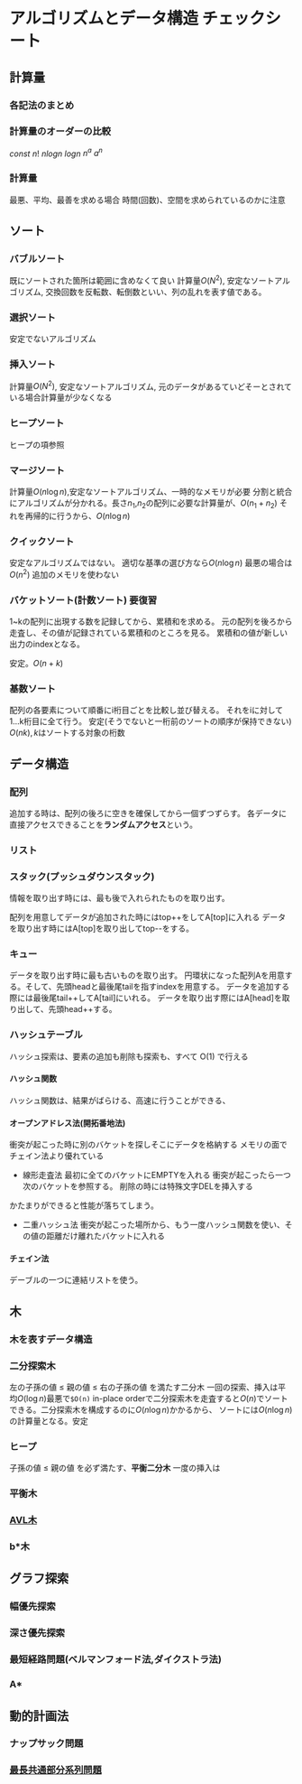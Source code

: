 # アルゴリズムとデータ構造 チェックシート

## 計算量
### 各記法のまとめ
### 計算量のオーダーの比較
$`const`$ $`n!`$ $`nlogn`$ $`logn`$ $`n^a`$ $`a^n`$
### 計算量
最悪、平均、最善を求める場合
時間(回数)、空間を求められているのかに注意
## ソート
### バブルソート
既にソートされた箇所は範囲に含めなくて良い
計算量$`O(N^2)`$, 安定なソートアルゴリズム, 交換回数を反転数、転倒数といい、列の乱れを表す値である。
### 選択ソート
安定でないアルゴリズム
### 挿入ソート
計算量$`O(N^2)`$, 安定なソートアルゴリズム, 元のデータがあるていどそーとされている場合計算量が少なくなる
### ヒープソート
ヒープの項参照
### マージソート
計算量$`O(n\log n)`$,安定なソートアルゴリズム、一時的なメモリが必要
分割と統合にアルゴリズムが分かれる。長さ$`n_1`$,$`n_2`$の配列に必要な計算量が、$`O(n_1+n_2)`$
それを再帰的に行うから、$`O(n\log n)`$
### クイックソート
安定なアルゴリズムではない。
適切な基準の選び方なら$`O(n\log n)`$
最悪の場合は$`O(n^2)`$
追加のメモリを使わない
### バケットソート(計数ソート) 要復習
1~kの配列に出現する数を記録してから、累積和を求める。
元の配列を後ろから走査し、その値が記録されている累積和のところを見る。
累積和の値が新しい出力のindexとなる。

安定。$`O(n+k)`$
### 基数ソート
配列の各要素について順番にi桁目ごとを比較し並び替える。
それをiに対して1...k桁目に全て行う。
安定(そうでないと一桁前のソートの順序が保持できない)
$`O(nk),k`$はソートする対象の桁数

## データ構造

### 配列
追加する時は、配列の後ろに空きを確保してから一個ずつずらす。
各データに直接アクセスできることを**ランダムアクセス**という。
### リスト
### スタック(プッシュダウンスタック)
情報を取り出す時には、最も後で入れられたものを取り出す。

配列を用意してデータが追加された時にはtop++をしてA[top]に入れる
データを取り出す時にはA[top]を取り出してtop--をする。

### キュー
データを取り出す時に最も古いものを取り出す。
円環状になった配列Aを用意する。そして、先頭headと最後尾tailを指すindexを用意する。
データを追加する際には最後尾tail++してA[tail]にいれる。
データを取り出す際にはA[head]を取り出して、先頭head++する。

### ハッシュテーブル
ハッシュ探索は、要素の追加も削除も探索も、すべて O(1) で行える
#### ハッシュ関数
ハッシュ関数は、結果がばらける、高速に行うことができる、
#### オープンアドレス法(開拓番地法)
衝突が起こった時に別のバケットを探しそこにデータを格納する
メモリの面でチェイン法より優れている
- 線形走査法
最初に全てのバケットにEMPTYを入れる
衝突が起こったら一つ次のバケットを参照する。
削除の時には特殊文字DELを挿入する

かたまりができると性能が落ちてしまう。
- 二重ハッシュ法
衝突が起こった場所から、もう一度ハッシュ関数を使い、その値の距離だけ離れたバケットに入れる

####  チェイン法
デーブルの一つに連結リストを使う。

## 木
### 木を表すデータ構造
### 二分探索木
左の子孫の値 ≤ 親の値 ≤ 右の子孫の値
を満たす二分木
一回の探索、挿入は平均$`O(\log n)`$最悪で`$O(n)`
in-place orderで二分探索木を走査すると$`O(n)`$でソートできる。二分探索木を構成するのに$`O(n\log n)`$かかるから、
ソートには$`O(n\log n)`$の計算量となる。安定
### ヒープ
子孫の値 ≤ 親の値 を必ず満たす、**平衡二分木**
一度の挿入は

### 平衡木
### [AVL木](https://daeudaeu.com/avl_tree/)
### b*木

## グラフ探索
### 幅優先探索
### 深さ優先探索
### 最短経路問題(ベルマンフォード法,ダイクストラ法)
### A*

## 動的計画法
### ナップサック問題
### [最長共通部分系列問題](https://naoya-2.hatenadiary.org/entry/20090328/1238251033)

